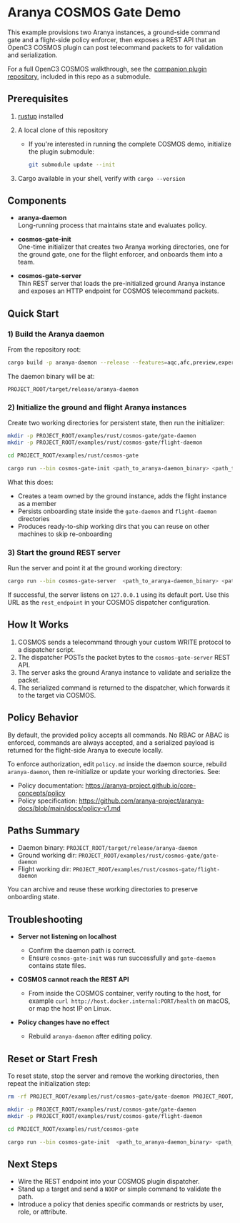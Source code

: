 # Aranya COSMOS Gate Demo

This example provisions two Aranya instances, a ground-side command gate and a flight-side policy enforcer, then exposes a REST API that an OpenC3 COSMOS plugin can post telecommand packets to for validation and serialization.

For a full OpenC3 COSMOS walkthrough, see the [companion plugin repository](https://github.com/matcala/openc3-cosmos-gate.git), included in this repo as a submodule.

## Prerequisites

1. [rustup](https://rustup.rs/) installed
2. A local clone of this repository

    - If you're interested in running the complete COSMOS demo, initialize the plugin submodule:
  
      ```bash 
      git submodule update --init
      ``` 
3. Cargo available in your shell, verify with `cargo --version`

## Components

- **aranya-daemon**  
  Long-running process that maintains state and evaluates policy.

- **cosmos-gate-init**  
  One-time initializer that creates two Aranya working directories, one for the ground gate, one for the flight enforcer, and onboards them into a team.

- **cosmos-gate-server**  
  Thin REST server that loads the pre-initialized ground Aranya instance and exposes an HTTP endpoint for COSMOS telecommand packets.

## Quick Start

### 1) Build the Aranya daemon

From the repository root:

```bash
cargo build -p aranya-daemon --release --features=aqc,afc,preview,experimental
```

The daemon binary will be at:

```
PROJECT_ROOT/target/release/aranya-daemon
```

### 2) Initialize the ground and flight Aranya instances

Create two working directories for persistent state, then run the initializer:

```bash
mkdir -p PROJECT_ROOT/examples/rust/cosmos-gate/gate-daemon
mkdir -p PROJECT_ROOT/examples/rust/cosmos-gate/flight-daemon

cd PROJECT_ROOT/examples/rust/cosmos-gate
```

```bash
cargo run --bin cosmos-gate-init <path_to_aranya-daemon_binary> <path_to_gate_daemon_dir> <path_to_flight_daemon_dir>
```

What this does:

- Creates a team owned by the ground instance, adds the flight instance as a member
- Persists onboarding state inside the `gate-daemon` and `flight-daemon` directories
- Produces ready-to-ship working dirs that you can reuse on other machines to skip re-onboarding

### 3) Start the ground REST server

Run the server and point it at the ground working directory:

```bash
cargo run --bin cosmos-gate-server  <path_to_aranya-daemon_binary> <path_to_gate_daemon_dir>
```

If successful, the server listens on `127.0.0.1` using its default port. Use this URL as the `rest_endpoint` in your COSMOS dispatcher configuration.

## How It Works

1. COSMOS sends a telecommand through your custom WRITE protocol to a dispatcher script.
2. The dispatcher POSTs the packet bytes to the `cosmos-gate-server` REST API.
3. The server asks the ground Aranya instance to validate and serialize the packet.
4. The serialized command is returned to the dispatcher, which forwards it to the target via COSMOS.

## Policy Behavior

By default, the provided policy accepts all commands. No RBAC or ABAC is enforced, commands are always accepted, and a serialized payload is returned for the flight-side Aranya to execute locally.

To enforce authorization, edit `policy.md` inside the daemon source, rebuild `aranya-daemon`, then re-initialize or update your working directories. See:

- Policy documentation: https://aranya-project.github.io/core-concepts/policy
- Policy specification: https://github.com/aranya-project/aranya-docs/blob/main/docs/policy-v1.md

## Paths Summary

- Daemon binary: `PROJECT_ROOT/target/release/aranya-daemon`
- Ground working dir: `PROJECT_ROOT/examples/rust/cosmos-gate/gate-daemon`
- Flight working dir: `PROJECT_ROOT/examples/rust/cosmos-gate/flight-daemon`

You can archive and reuse these working directories to preserve onboarding state.

## Troubleshooting

- **Server not listening on localhost**
  - Confirm the daemon path is correct.
  - Ensure `cosmos-gate-init` was run successfully and `gate-daemon` contains state files.

- **COSMOS cannot reach the REST API**
  - From inside the COSMOS container, verify routing to the host, for example `curl http://host.docker.internal:PORT/health` on macOS, or map the host IP on Linux.

- **Policy changes have no effect**
  - Rebuild `aranya-daemon` after editing policy.

## Reset or Start Fresh
To reset state, stop the server and remove the working directories, then repeat the initialization step:

```bash
rm -rf PROJECT_ROOT/examples/rust/cosmos-gate/gate-daemon PROJECT_ROOT/examples/rust/cosmos-gate/flight-daemon

mkdir -p PROJECT_ROOT/examples/rust/cosmos-gate/gate-daemon
mkdir -p PROJECT_ROOT/examples/rust/cosmos-gate/flight-daemon

cd PROJECT_ROOT/examples/rust/cosmos-gate
```

```bash
cargo run --bin cosmos-gate-init  <path_to_aranya-daemon_binary> <path_to_gate_daemon_dir> <path_to_flight_daemon_dir>
```

## Next Steps
- Wire the REST endpoint into your COSMOS plugin dispatcher.
- Stand up a target and send a `NOOP` or simple command to validate the path.
- Introduce a policy that denies specific commands or restricts by user, role, or attribute.
